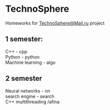 # TechnoSphere
Homeworks for TechnoSphere@Mail.ru project

## 1 semester:
C++ - cpp <br/>
Python - python <br/>
Machine learning - algo <br/>

## 2 semester
Neural networks - nn <br/>
search engine - search <br/>
C++ multithreading /afina <br/>
